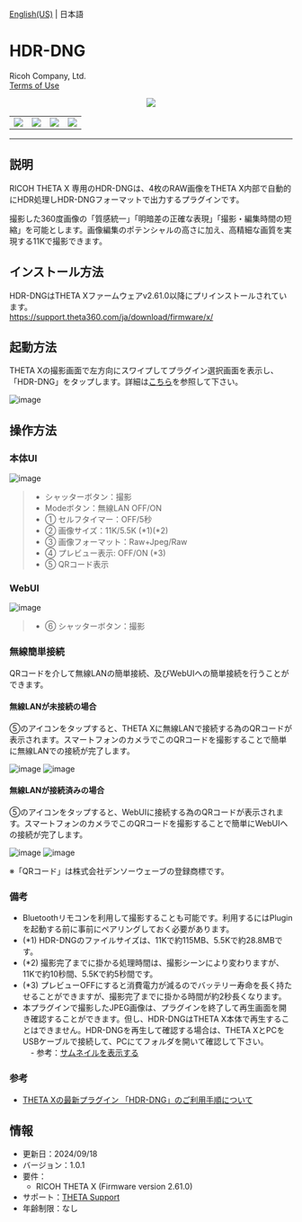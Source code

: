 [English(US)](README.md) | 日本語

# HDR-DNG
Ricoh Company, Ltd.  
[Terms of Use](https://theta360.com/en/legal/terms_of_use_plugins/)

<div align="center">
 <img src="assets/1.png">

 <table>
  <tr>
   <td><img src="../../resources/common/img/noimg.png"></td>
   <td><img src="../../resources/common/img/noimg.png"></td>
   <td><img src="../../resources/common/img/noimg.png"></td>
   <td><img src="../../resources/common/img/noimg.png"></td>
  </tr>
 </table>
</div>

***

## 説明

RICOH THETA X 専用のHDR-DNGは、4枚のRAW画像をTHETA X内部で自動的にHDR処理しHDR-DNGフォーマットで出力するプラグインです。

撮影した360度画像の「質感統一」「明暗差の正確な表現」「撮影・編集時間の短縮」を可能とします。画像編集のポテンシャルの高さに加え、高精細な画質を実現する11Kで撮影できます。

## インストール方法

HDR-DNGはTHETA Xファームウェアv2.61.0以降にプリインストールされています。  
https://support.theta360.com/ja/download/firmware/x/

## 起動方法

THETA Xの撮影画面で左方向にスワイプしてプラグイン選択画面を表示し、「HDR-DNG」をタップします。詳細は[こちら](https://support.theta360.com/ja/manual/x/content/menu-plugin.html)を参照して下さい。

![image](assets/plugin_1_launch.png)  

## 操作方法

### 本体UI

![image](assets/plugin_2_camera_ui.png)  

> * シャッターボタン：撮影  
> * Modeボタン：無線LAN OFF/ON  
> * ① セルフタイマー：OFF/5秒  
> * ② 画像サイズ：11K/5.5K (\*1)(\*2)  
> * ③ 画像フォーマット：Raw+Jpeg/Raw  
> * ④ プレビュー表示: OFF/ON (\*3)  
> * ⑤ QRコード表示  

### WebUI

![image](assets/plugin_3_web_ui.png)  

> * ⑥ シャッターボタン：撮影  

### 無線簡単接続

QRコードを介して無線LANの簡単接続、及びWebUIへの簡単接続を行うことができます。  

#### 無線LANが未接続の場合  

⑤のアイコンをタップすると、THETA Xに無線LANで接続する為のQRコードが表示されます。スマートフォンのカメラでこのQRコードを撮影することで簡単に無線LANでの接続が完了します。    

![image](assets/plugin_4_tap_qr_icon_1.png) 
![image](assets/plugin_5_tap_qr_icon_2.png)  

#### 無線LANが接続済みの場合  

⑤のアイコンをタップすると、WebUIに接続する為のQRコードが表示されます。スマートフォンのカメラでこのQRコードを撮影することで簡単にWebUIへの接続が完了します。   

![image](assets/plugin_6_tap_qr_icon_3.png) 
![image](assets/plugin_7_tap_qr_icon_4.png)  

※「QRコード」は株式会社デンソーウェーブの登録商標です。

### 備考

- Bluetoothリモコンを利用して撮影することも可能です。利用するにはPluginを起動する前に事前にペアリングしておく必要があります。  
- (\*1) HDR-DNGのファイルサイズは、11Kで約115MB、5.5Kで約28.8MBです。  
- (\*2) 撮影完了までに掛かる処理時間は、撮影シーンにより変わりますが、11Kで約10秒間、5.5Kで約5秒間です。  
- (\*3) プレビューOFFにすると消費電力が減るのでバッテリー寿命を長く持たせることができますが、撮影完了までに掛かる時間が約2秒長くなります。  
- 本プラグインで撮影したJPEG画像は、プラグインを終了して再生画面を開き確認することができます。但し、HDR-DNGはTHETA X本体で再生することはできません。HDR-DNGを再生して確認する場合は、THETA XとPCをUSBケーブルで接続して、PCにてフォルダを開いて確認して下さい。  
　- 参考：[サムネイルを表示する](https://support.theta360.com/ja/manual/x/content/playback/playback_01.html)  

### 参考

- [THETA Xの最新プラグイン 「HDR-DNG」のご利用手順について](http://blog.ricoh360.com/jp/howtouse-thetax-hdrdng-plugin)

## 情報

* 更新日：2024/09/18
* バージョン：1.0.1
* 要件：
  * RICOH THETA X (Firmware version 2.61.0)
* サポート：[THETA Support](https://support-theta.ricoh360.com/)
* 年齢制限：なし

[def]: "assets/"
